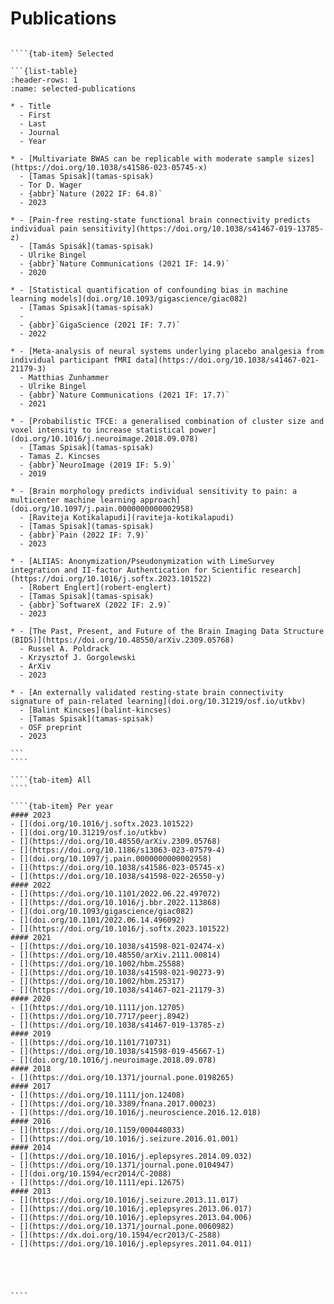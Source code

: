 # Publications

`````{tab-set}

````{tab-item} Selected

```{list-table}
:header-rows: 1
:name: selected-publications

* - Title
  - First
  - Last
  - Journal
  - Year

* - [Multivariate BWAS can be replicable with moderate sample sizes](https://doi.org/10.1038/s41586-023-05745-x)
  - [Tamas Spisak](tamas-spisak)
  - Tor D. Wager
  - {abbr}`Nature (2022 IF: 64.8)`
  - 2023

* - [Pain-free resting-state functional brain connectivity predicts individual pain sensitivity](https://doi.org/10.1038/s41467-019-13785-z)
  - [Tamás Spisák](tamas-spisak)
  - Ulrike Bingel
  - {abbr}`Nature Communications (2021 IF: 14.9)`
  - 2020

* - [Statistical quantification of confounding bias in machine learning models](doi.org/10.1093/gigascience/giac082)
  - [Tamas Spisak](tamas-spisak)
  - 
  - {abbr}`GigaScience (2021 IF: 7.7)`
  - 2022

* - [Meta-analysis of neural systems underlying placebo analgesia from individual participant fMRI data](https://doi.org/10.1038/s41467-021-21179-3)
  - Matthias Zunhammer
  - Ulrike Bingel
  - {abbr}`Nature Communications (2021 IF: 17.7)`
  - 2021

* - [Probabilistic TFCE: a generalised combination of cluster size and voxel intensity to increase statistical power](doi.org/10.1016/j.neuroimage.2018.09.078)
  - [Tamas Spisak](tamas-spisak)
  - Tamas Z. Kincses
  - {abbr}`NeuroImage (2019 IF: 5.9)`
  - 2019

* - [Brain morphology predicts individual sensitivity to pain: a multicenter machine learning approach](doi.org/10.1097/j.pain.0000000000002958)
  - [Raviteja Kotikalapudi](raviteja-kotikalapudi)
  - [Tamas Spisak](tamas-spisak)
  - {abbr}`Pain (2022 IF: 7.9)`
  - 2023

* - [ALIIAS: Anonymization/Pseudonymization with LimeSurvey integration and II-factor Authentication for Scientific research](https://doi.org/10.1016/j.softx.2023.101522)
  - [Robert Englert](robert-englert)
  - [Tamas Spisak](tamas-spisak)
  - {abbr}`SoftwareX (2022 IF: 2.9)`
  - 2023

* - [The Past, Present, and Future of the Brain Imaging Data Structure (BIDS)](https://doi.org/10.48550/arXiv.2309.05768)
  - Russel A. Poldrack
  - Krzysztof J. Gorgolewski 
  - ArXiv
  - 2023

* - [An externally validated resting-state brain connectivity signature of pain-related learning](doi.org/10.31219/osf.io/utkbv)
  - [Balint Kincses](balint-kincses)
  - [Tamas Spisak](tamas-spisak)
  - OSF preprint
  - 2023

```
````

````{tab-item} All
````

````{tab-item} Per year
#### 2023
- [](doi.org/10.1016/j.softx.2023.101522)
- [](doi.org/10.31219/osf.io/utkbv)
- [](https://doi.org/10.48550/arXiv.2309.05768)
- [](https://doi.org/10.1186/s13063-023-07579-4)
- [](doi.org/10.1097/j.pain.0000000000002958)
- [](https://doi.org/10.1038/s41586-023-05745-x)
- [](https://doi.org/10.1038/s41598-022-26550-y)
#### 2022
- [](https://doi.org/10.1101/2022.06.22.497072)
- [](https://doi.org/10.1016/j.bbr.2022.113868)
- [](doi.org/10.1093/gigascience/giac082)
- [](doi.org/10.1101/2022.06.14.496092)
- [](https://doi.org/10.1016/j.softx.2023.101522)
#### 2021   
- [](https://doi.org/10.1038/s41598-021-02474-x)
- [](https://doi.org/10.48550/arXiv.2111.00814)
- [](https://doi.org/10.1002/hbm.25588)
- [](https://doi.org/10.1038/s41598-021-90273-9)
- [](https://doi.org/10.1002/hbm.25317)
- [](https://doi.org/10.1038/s41467-021-21179-3)
#### 2020
- [](https://doi.org/10.1111/jon.12705)
- [](https://doi.org/10.7717/peerj.8942)
- [](https://doi.org/10.1038/s41467-019-13785-z)
#### 2019
- [](https://doi.org/10.1101/710731)
- [](https://doi.org/10.1038/s41598-019-45667-1)
- [](doi.org/10.1016/j.neuroimage.2018.09.078)
#### 2018
- [](https://doi.org/10.1371/journal.pone.0198265)
#### 2017
- [](https://doi.org/10.1111/jon.12408)
- [](https://doi.org/10.3389/fnana.2017.00023)
- [](https://doi.org/10.1016/j.neuroscience.2016.12.018)
#### 2016
- [](https://doi.org/10.1159/000448033)
- [](https://doi.org/10.1016/j.seizure.2016.01.001)
#### 2014
- [](https://doi.org/10.1016/j.eplepsyres.2014.09.032)
- [](https://doi.org/10.1371/journal.pone.0104947)
- [](doi.org/10.1594/ecr2014/C-2088)
- [](https://doi.org/10.1111/epi.12675)
#### 2013
- [](https://doi.org/10.1016/j.seizure.2013.11.017)
- [](https://doi.org/10.1016/j.eplepsyres.2013.06.017)
- [](https://doi.org/10.1016/j.eplepsyres.2013.04.006)
- [](https://doi.org/10.1371/journal.pone.0060982)
- [](https://dx.doi.org/10.1594/ecr2013/C-2588)
- [](https://doi.org/10.1016/j.eplepsyres.2011.04.011)





````


`````
